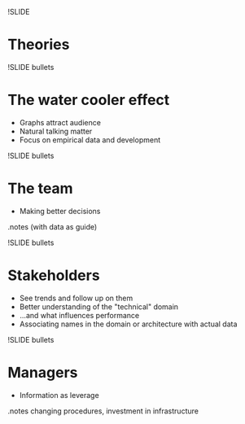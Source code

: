 !SLIDE
# Theories #

!SLIDE bullets
# The water cooler effect #

* Graphs attract audience
* Natural talking matter
* Focus on empirical data and development

!SLIDE bullets
# The team #

* Making better decisions

.notes (with data as guide)

!SLIDE bullets
# Stakeholders #

* See trends and follow up on them
* Better understanding of the "technical" domain
* ...and what influences performance
* Associating names in the domain or architecture with actual data

!SLIDE bullets
# Managers #

* Information as leverage

.notes changing procedures, investment in infrastructure 
